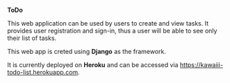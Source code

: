 **ToDo**

This web application can be used by users to create and view tasks.
It provides user registration and sign-in, thus a user will be able to see only their list of tasks.

This web app is creted using **Django** as the framework.

It is currently deployed on **Heroku** and can be accessed via https://kawaiii-todo-list.herokuapp.com.
